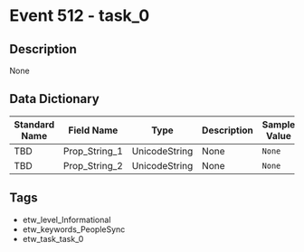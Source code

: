 # Event 512 - task_0

## Description
None

## Data Dictionary
|Standard Name|Field Name|Type|Description|Sample Value|
|---|---|---|---|---|
|TBD|Prop_String_1|UnicodeString|None|`None`|
|TBD|Prop_String_2|UnicodeString|None|`None`|

## Tags
* etw_level_Informational
* etw_keywords_PeopleSync
* etw_task_task_0